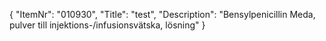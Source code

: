 {
  "ItemNr": "010930",
  "Title": "test",
  "Description": "Bensylpenicillin Meda, pulver till injektions-/infusionsvätska, lösning"
}
